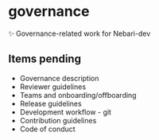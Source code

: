 # governance

✨ Governance-related work for Nebari-dev

## Items pending

- Governance description
- Reviewer guidelines
- Teams and onboarding/offboarding
- Release guidelines
- Development workflow - git
- Contribution guidelines
- Code of conduct
